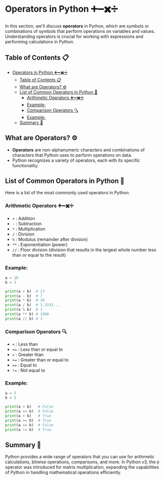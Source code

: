 # Operators in Python ➕➖✖️➗

In this section, we'll discuss **operators** in Python, which are symbols or combinations of symbols that perform operations on variables and values. Understanding operators is crucial for working with expressions and performing calculations in Python.

## Table of Contents 📋

- [Operators in Python ➕➖✖️➗](#operators-in-python-️)
  - [Table of Contents 📋](#table-of-contents-)
  - [What are Operators? ⚙️](#what-are-operators-️)
  - [List of Common Operators in Python 🔢](#list-of-common-operators-in-python-)
    - [Arithmetic Operators ➕➖✖️➗](#arithmetic-operators-️)
    - [Example:](#example)
    - [Comparison Operators 🔍](#comparison-operators-)
    - [Example:](#example-1)
  - [Summary 📝](#summary-)

## What are Operators? ⚙️

- **Operators** are non-alphanumeric characters and combinations of characters that Python uses to perform operations on data.
- Python recognizes a variety of operators, each with its specific functionality.

## List of Common Operators in Python 🔢

Here is a list of the most commonly used operators in Python:

### Arithmetic Operators ➕➖✖️➗

- `+` : Addition
- `-` : Subtraction
- `*` : Multiplication
- `/` : Division
- `%` : Modulus (remainder after division)
- `**` : Exponentiation (power)
- `//` : Floor division (division that results in the largest whole number less than or equal to the result)

### Example:
```python
a = 10
b = 3

print(a + b)  # 13
print(a - b)  # 7
print(a * b)  # 30
print(a / b)  # 3.3333...
print(a % b)  # 1
print(a ** b) # 1000
print(a // b) # 3
```
### Comparison Operators 🔍

- `<` : Less than
- `<=` : Less than or equal to
- `>` : Greater than
- `>=` : Greater than or equal to
- `==` : Equal to
- `!=` : Not equal to

### Example:
```python
a = 5
b = 3

print(a < b)   # False
print(a <= b)  # False
print(a > b)   # True
print(a >= b)  # True
print(a == b)  # False
print(a != b)  # True
```


## Summary 📝

Python provides a wide range of operators that you can use for arithmetic calculations, bitwise operations, comparisons, and more. In Python v3, the `@` operator was introduced for matrix multiplication, expanding the capabilities of Python in handling mathematical operations efficiently.
